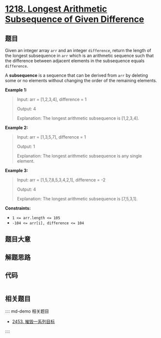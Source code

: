 # [1218. Longest Arithmetic Subsequence of Given Difference](https://leetcode.com/problems/longest-arithmetic-subsequence-of-given-difference/)

## 题目

Given an integer array `arr` and an integer `difference`, return the length of
the longest subsequence in `arr` which is an arithmetic sequence such that the
difference between adjacent elements in the subsequence equals `difference`.

A **subsequence** is a sequence that can be derived from `arr` by deleting
some or no elements without changing the order of the remaining elements.



**Example 1:**

> Input: arr = [1,2,3,4], difference = 1
> 
> Output: 4
> 
> Explanation: The longest arithmetic subsequence is [1,2,3,4].

**Example 2:**

> Input: arr = [1,3,5,7], difference = 1
> 
> Output: 1
> 
> Explanation: The longest arithmetic subsequence is any single element.

**Example 3:**

> Input: arr = [1,5,7,8,5,3,4,2,1], difference = -2
> 
> Output: 4
> 
> Explanation: The longest arithmetic subsequence is [7,5,3,1].

**Constraints:**

  * `1 <= arr.length <= 105`
  * `-104 <= arr[i], difference <= 104`


## 题目大意

## 解题思路

## 代码

```javascript

```

## 相关题目

:::: md-demo 相关题目
- [2453. 摧毁一系列目标](https://leetcode.com/problems/destroy-sequential-targets)

::::
